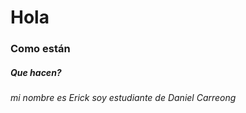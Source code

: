 # Hola

### Como están

##### Que hacen?



###### mi nombre es Erick soy estudiante de Daniel Carreong
